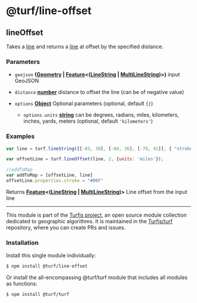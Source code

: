 # @turf/line-offset

<!-- Generated by documentation.js. Update this documentation by updating the source code. -->

## lineOffset

Takes a [line][1] and returns a [line][1] at offset by the specified distance.

### Parameters

*   `geojson` **([Geometry][2] | [Feature][3]<([LineString][1] | [MultiLineString][4])>)** input GeoJSON
*   `distance` **[number][5]** distance to offset the line (can be of negative value)
*   `options` **[Object][6]** Optional parameters (optional, default `{}`)

    *   `options.units` **[string][7]** can be degrees, radians, miles, kilometers, inches, yards, meters (optional, default `'kilometers'`)

### Examples

```javascript
var line = turf.lineString([[-83, 30], [-84, 36], [-78, 41]], { "stroke": "#F00" });

var offsetLine = turf.lineOffset(line, 2, {units: 'miles'});

//addToMap
var addToMap = [offsetLine, line]
offsetLine.properties.stroke = "#00F"
```

Returns **[Feature][3]<([LineString][1] | [MultiLineString][4])>** Line offset from the input line

[1]: https://tools.ietf.org/html/rfc7946#section-3.1.4

[2]: https://tools.ietf.org/html/rfc7946#section-3.1

[3]: https://tools.ietf.org/html/rfc7946#section-3.2

[4]: https://tools.ietf.org/html/rfc7946#section-3.1.5

[5]: https://developer.mozilla.org/docs/Web/JavaScript/Reference/Global_Objects/Number

[6]: https://developer.mozilla.org/docs/Web/JavaScript/Reference/Global_Objects/Object

[7]: https://developer.mozilla.org/docs/Web/JavaScript/Reference/Global_Objects/String

<!-- This file is automatically generated. Please don't edit it directly. If you find an error, edit the source file of the module in question (likely index.js or index.ts), and re-run "yarn docs" from the root of the turf project. -->

---

This module is part of the [Turfjs project](https://turfjs.org/), an open source module collection dedicated to geographic algorithms. It is maintained in the [Turfjs/turf](https://github.com/Turfjs/turf) repository, where you can create PRs and issues.

### Installation

Install this single module individually:

```sh
$ npm install @turf/line-offset
```

Or install the all-encompassing @turf/turf module that includes all modules as functions:

```sh
$ npm install @turf/turf
```
